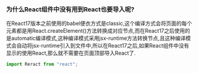 ### 为什么React组件中没有用到React也要导入呢?

在React17版本之前使用的babel便衣方式是classic,这个编译方式会将页面的每个元素都是用React.createElement()方法转换成对应节点,而在React17之后使用的是automatic编译模式,这种编译模式采用jsx-runtime方法转换节点,且这种编译模式会自动将jsx-runtime引入到文件中,所以在React17之后,如果React组件中没有显示的使用React,那么就不需要在页面顶部导入React了. 

```jsx
import Reract from "react";
```